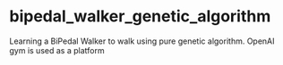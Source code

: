 # bipedal_walker_genetic_algorithm
Learning a BiPedal Walker to walk using pure genetic algorithm. OpenAI gym is used as a platform

